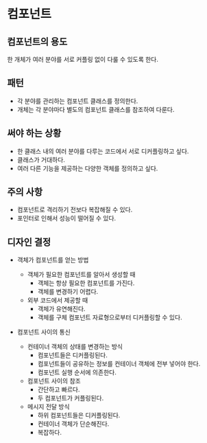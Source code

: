 # 컴포넌트
## 컴포넌트의 용도
한 개체가 여러 분야를 서로 커플링 없이 다룰 수 있도록 한다.

## 패턴
* 각 분야를 관리하는 컴포넌트 클래스를 정의한다.
* 개체는 각 분야마다 별도의 컴포넌트 클래스를 참조하여 다룬다.

## 써야 하는 상황
* 한 클래스 내의 여러 분야를 다루는 코드에서 서로 디커플링하고 싶다.
* 클래스가 거대하다.
* 여러 다른 기능을 제공하는 다양한 객체를 정의하고 싶다.

## 주의 사항
* 컴포넌트로 격리하기 전보다 복잡해질 수 있다.
* 포인터로 인해서 성능이 떨어질 수 있다.

## 디자인 결정
* 객체가 컴포넌트를 얻는 방법
    * 객체가 필요한 컴포넌트를 알아서 생성할 때
        * 객체는 항상 필요한 컴포넌트를 가진다.
        * 객체를 변경하기 어렵다.
    * 외부 코드에서 제공할 때
        * 객체가 유연해진다.
        * 객체를 구체 컴포넌트 자료형으로부터 디커플링할 수 있다.

* 컴포넌트 사이의 통신
    * 컨테이너 객체의 상태를 변경하는 방식
        * 컴포넌트들은 디커플링된다.
        * 컴포넌트들이 공유하는 정보를 컨테이너 객체에 전부 넣어야 한다.
        * 컴포넌트 실행 순서에 의존한다.
    * 컴포넌트 사이의 참조
        * 간단하고 빠르다.
        * 두 컴포넌트가 커플링된다.
    * 메시지 전달 방식
        * 하위 컴포넌트들은 디커플링된다.
        * 컨테이너 객체가 단순해진다.
        * 복잡하다.
